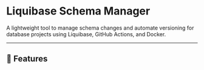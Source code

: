 # Liquibase Schema Manager

A lightweight tool to manage schema changes and automate versioning for database projects using Liquibase, GitHub Actions, and Docker.

---

## 🚀 Features
